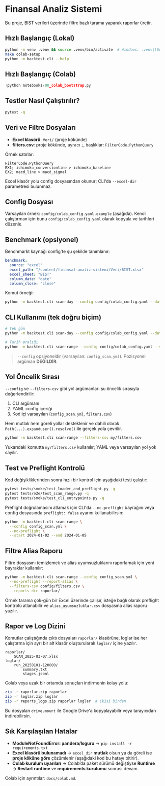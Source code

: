 # Finansal Analiz Sistemi

Bu proje, BIST verileri üzerinde filtre bazlı tarama yaparak raporlar üretir.

## Hızlı Başlangıç (Lokal)

```bash
python -m venv .venv && source .venv/bin/activate  # Windows: .venv\\Scripts\\activate
make colab-setup
python -m backtest.cli --help
```

## Hızlı Başlangıç (Colab)

```python
!python notebooks/00_colab_bootstrap.py
```


## Testler Nasıl Çalıştırılır?

```bash
pytest -q
```

## Veri ve Filtre Dosyaları

* **Excel klasörü**: `Veri/` (proje kökünde)
* **filters.csv**: proje kökünde, ayracı `;`, başlıklar: `FilterCode;PythonQuery`

Örnek satırlar:

```
FilterCode;PythonQuery
EX1; ichimoku_conversionline > ichimoku_baseline
EX2; macd_line > macd_signal
```

Excel klasör yolu config dosyasından okunur; CLI'da `--excel-dir` parametresi bulunmaz.

## Config Dosyası

Varsayılan örnek: `config/colab_config.yaml.example` (aşağıda). Kendi çalıştırman için bunu `config/colab_config.yaml` olarak kopyala ve tarihleri düzenle.

## Benchmark (opsiyonel)

Benchmarkt kaynağı config'te şu şekilde tanımlanır:

```yaml
benchmark:
  source: "excel"
  excel_path: "/content/finansal-analiz-sistemi/Veri/BIST.xlsx"
  excel_sheet: "BIST"
  column_date: "date"
  column_close: "close"
```

Komut örneği:

```bash
python -m backtest.cli scan-day --config config/colab_config.yaml --date 2025-03-07
```

## CLI Kullanımı (tek doğru biçim)

```bash
# Tek gün
python -m backtest.cli scan-day --config config/colab_config.yaml --date 2025-03-07

# Tarih aralığı
python -m backtest.cli scan-range --config config/colab_config.yaml --start 2025-03-07 --end 2025-03-11
```

> `--config` opsiyoneldir (varsayılan: `config_scan.yml`). Pozisyonel argüman **DEĞİLDİR**.

## Yol Öncelik Sırası

`--config` ve `--filters-csv` gibi yol argümanları şu öncelik sırasıyla değerlendirilir:

1. CLI argümanı
2. YAML config içeriği
3. Kod içi varsayılan (`config_scan.yml`, `filters.csv`)

Hem mutlak hem göreli yollar desteklenir ve dahili olarak `Path(...).expanduser().resolve()` ile gerçek yola çevrilir.

```bash
python -m backtest.cli scan-range --filters-csv my/filters.csv
```
Yukarıdaki komutta `my/filters.csv` kullanılır; YAML veya varsayılan yol yok sayılır.

## Test ve Preflight Kontrolü

Kod değişikliklerinden sonra hızlı bir kontrol için aşağıdaki testi çalıştır:

```bash
pytest tests/smoke/test_loader_and_preflight.py -q
pytest tests/e2e/test_scan_range.py -q
pytest tests/smoke/test_cli_entrypoints.py -q
```

Preflight doğrulamasını atlamak için CLI'da `--no-preflight` bayrağını veya
config dosyasında `preflight: false` ayarını kullanabilirsin:

```bash
python -m backtest.cli scan-range \
  --config config_scan.yml \
  --no-preflight \
  --start 2024-01-02 --end 2024-01-05
```

## Filtre Alias Raporu

Filtre dosyasını temizlemek ve alias uyumsuzluklarını raporlamak için yeni bayraklar kullanılır:

```bash
python -m backtest.cli scan-range --config config_scan.yml \
  --no-preflight --report-alias \
  --filters-csv config/filters.csv \
  --reports-dir raporlar/
```

Örnek tarama çok-gün bir Excel üzerinde çalışır, isteğe bağlı olarak preflight
kontrolü atlanabilir ve `alias_uyumsuzluklar.csv` dosyasına alias raporu yazılır.

## Rapor ve Log Dizini

Komutlar çalıştığında çıktı dosyaları `raporlar/` klasörüne, loglar ise her çalıştırma için ayrı bir alt klasör oluşturularak `loglar/` içine yazılır.

```
raporlar/
    SCAN_2025-03-07.xlsx
loglar/
    run_20250101-120000/
        summary.txt
        stages.jsonl
```

Colab veya uzak bir ortamda sonuçları indirmenin kolay yolu:

```bash
zip -r raporlar.zip raporlar
zip -r loglar.zip loglar
zip -r reports_logs.zip raporlar loglar  # ikisi birden
```

Bu dosyaları `drive.mount` ile Google Drive'a kopyalayabilir veya tarayıcıdan indirebilirsin.

## Sık Karşılaşılan Hatalar

* **ModuleNotFoundError: pandera/loguru** → `pip install -r requirements.txt`
* **Excel klasörü bulunamadı** → `excel_dir` **mutlak** olsun ya da göreli ise **proje köküne göre** çözümlenir (aşağıdaki kod bu hatayı bitirir).
* **Colab kurulum uyarıları** → Colab’da paket sürümü değiştiyse **Runtime → Restart runtime** ve **requirements kurulumu** sonrası devam.

Colab için ayrıntılar: `docs/colab.md`.

